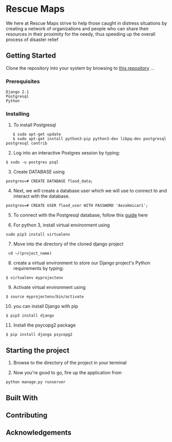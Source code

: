 # Rescue Maps
We here at Rescue Maps strive to help those caught in distress situations by creating a network of organizations and people who can share their resources in their proximity for the needy, thus speeding up the overall process of disaster relief


## Getting Started
Clone the repository into your system by browsing to [this repository](https://www.github.com/deveshd2k/weather)
...

### Prerequisites
```
Django 2.1
Postgresql
Python
```


### Installing

1. To install Postgresql
```
   $ sudo apt-get update
   $ sudo apt-get install python3-pip python3-dev libpq-dev postgresql postgresql contrib
```


2. Log into an interactive Postgres session by typing:
```
$ sudo -u postgres psql
```


3. Create DATABASE using
```
postgres=# CREATE DATABASE flood_data;
```


4. Next, we will create a database user which we will use to connect to and interact with the database.
```
postgres=# CREATE USER flood_user WITH PASSWORD 'Aezakmicar1';
```


5. To connect with the Postgresql database, follow this [guide](https://www.digitalocean.com/community/tutorials/how-to-use-postgresql-with-your-django-application-on-ubuntu-14-04) here



6. For python 3, install virtual environment using
```
sudo pip3 install virtualenv
```


7. Move into the directory of the cloned django project
```
 cd ~/(project_name)
```


8. create a virtual environment to store our Django project's Python requirements by typing:
```
$ virtualenv myprojectenv
```


9. Activate virtual environment using
```
$ source myprojectenv/bin/activate
```


10. you can install Django with pip
```
$ pip3 install django
```


11. Install the psycopg2 package
```
$ pip install django psycopg2
```


## Starting the project

1. Browse to the directory of the project in your terminal

2. Now you're good to go, fire up the application from 
```
python manage.py runserver
```

## Built With


## Contributing

## Acknowledgements
